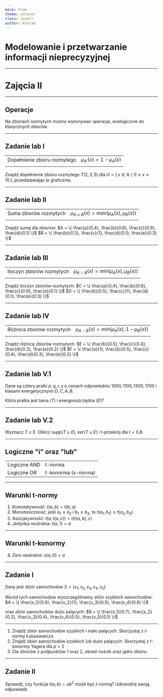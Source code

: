 ```yaml
---
marp: true
theme: uncover
class: invert
author: Konrad
---
```


# Modelowanie i przetwarzanie informacji nieprecyzyjnej

---

# Zajęcia II

---

## Operacje

Na zbiorach rozmytych można wykonywać operacje, analogicznie do klasycznych zbiorów.

---

## Zadanie lab I

|                              |                           |
| ---------------------------- | ------------------------- |
| Dopełnienie zbioru rozmytego | $µ_{A'} (x) = 1 − µ_A(x)$ |
|                              |                           |

Znajdź dopełnienie zbioru rozmytego $T(2,3,5)$ dla $U = \{\, x \in \mathbb{R} \mid 0 \leq x \leq 10 \,\}$, przedstawiając je graficznie.

---

## Zadanie lab II

|                        |                                         |
| ---------------------- | --------------------------------------- |
| Suma zbiorów rozmytych | $µ_{A\cup B} (x) = max(µ_A(x), µ_B(x))$ |
|                        |                                         |

Znajdź sumę dla zbiorów:
$A = \{ \frac{a}{0,4}, \frac{b}{0.6}, \frac{c}{0.9}, \frac{d}{0.1} \}$
$B = \{ \frac{b}{0.5}, \frac{c}{1}, \frac{d}{0.1}, \frac{e}{0.3} \}$

---

## Zadanie lab III

|                           |                                         |
| ------------------------- | --------------------------------------- |
| Iloczyn zbiorów rozmytych | $µ_{A\cap B} (x) = min(µ_A(x), µ_B(x))$ |
|                           |                                         |

Znajdź iloczyn zbiorów rozmytych:
$C = \{ \frac{a}{0,4}, \frac{b}{0.6}, \frac{c}{0.9}, \frac{d}{0.1} \}$
$D = \{ \frac{b}{0.5}, \frac{c}{1}, \frac{d}{0.1}, \frac{e}{0.3} \}$

---

## Zadanie lab IV

|                           |                                         |
| ------------------------- | --------------------------------------- |
| Różnica zbiorów rozmytych | $µ_{A-B} (x) = min(µ_A(x), 1 - µ_B(x))$ |
|                           |                                         |

Znajdź różnicę zbiorów rozmytych:
$E = \{ \frac{b}{0.5}, \frac{c}{0.4}, \frac{d}{0.3}, \frac{e}{0.2} \}$
$F = \{ \frac{a}{1}, \frac{b}{0.5}, \frac{c}{0.4}, \frac{d}{0.3}, \frac{e}{0.2} \}$

---

## Zadanie lab V.1

Dane są cztery pralki $p,q,r,s$ o cenach odpowiednio $1000, 1100, 1300, 1700$ i klasami energetycznymi $D, C, A, B$.

Która pralka jest tania ($T$) i energooszczędna ($E$)?

---

## Zadanie lab V.2

Wyznacz $T \cup E$. Oblicz $supp(T \cup E)$, $ker(T \cup E)$ i t-przekrój dla $t=0.8$.

---

## Logiczne "i" oraz "lub"

|              |                         |
| ------------ | ----------------------- |
| Logiczne AND | $t$-norma               |
| Logiczne OR  | $t$-konorma ($s$-norma) |

---

## Warunki t-normy

1. Komutatywność:
   $t(a,b) = t(b,a)$
2. Monotoniczność:
   jeśli $a_1 ≤ a_2$ i $b_1 ≤ b_2$, to $t(a_1, b_1) ≤ t(a_2,b_2)$
3. Asocjatywność:
   $t(a, t(a,c)) = t(t(a,b),c)$
4. Jedynka neutralna:
   $t(a,1) = a$

---

## Warunki t-konormy

4. Zero neutralne:
   $s(a,0) = a$

---

## Zadanie I

Dany jest zbiór samochodów $S = \{ x_1, x_2, x_3, x_4, x_5 \}$

Wsród tych samochodów wyszczególniamy zbiór szybkich samochodów:
$A = \{ \frac{x_1}{0.9}, \frac{x_2}{1}, \frac{x_3}{0.5}, \frac{x_4}{0.6} \}$

oraz zbiór samochodów dużo palących:
$B = \{ \frac{x_1}{0.7}, \frac{x_2}{0.2}, \frac{x_3}{0.4}, \frac{x_4}{0.5}, \frac{x_5}{0.1} \}$

---

1. Znajdź zbiór samochodów szybkich i mało palących. Skorzystaj z $t$-normy Łukasiewicza
2. Znajdź zbiór samochodów szybkich lub dużo palących. Skorzystaj z $t$-konormy Yagera dla $p=2$
3. Dla zbiorów z podpunktów 1 oraz 2, określ nośnik oraz jądro zbioru.

---

## Zadanie II

Sprawdź, czy funkcja $t(a,b) = ab^2$ może być $t$-normą? Udowodnij swoją odpowiedź.
